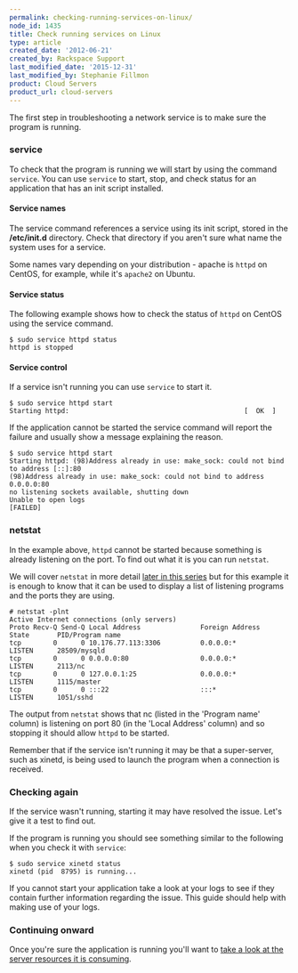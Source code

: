 ```yaml
---
permalink: checking-running-services-on-linux/
node_id: 1435
title: Check running services on Linux
type: article
created_date: '2012-06-21'
created_by: Rackspace Support
last_modified_date: '2015-12-31'
last_modified_by: Stephanie Fillmon
product: Cloud Servers
product_url: cloud-servers
---
```


The first step in troubleshooting a network service is to make sure the
program is running.

### service

To check that the program is running we will start by using the command
`service`. You can use `service` to start, stop, and check status for an
application that has an init script installed.

#### Service names

The service command references a service using its init script, stored
in the **/etc/init.d** directory. Check that directory if you aren't sure
what name the system uses for a service.

Some names vary depending on your distribution - apache is `httpd` on
CentOS, for example, while it's `apache2` on Ubuntu.

#### Service status

The following example shows how to check the status of `httpd` on CentOS
using the service command.

    $ sudo service httpd status
    httpd is stopped

#### Service control

If a service isn't running you can use `service` to start it.

    $ sudo service httpd start
    Starting httpd:                                            [  OK  ]

If the application cannot be started the service command will report the
failure and usually show a message explaining the reason.

    $ sudo service httpd start
    Starting httpd: (98)Address already in use: make_sock: could not bind to address [::]:80
    (98)Address already in use: make_sock: could not bind to address 0.0.0.0:80
    no listening sockets available, shutting down
    Unable to open logs
    [FAILED]

### netstat

In the example above, `httpd` cannot be started because something is
already listening on the port. To find out what it is you can run
`netstat`.

We will cover `netstat` in more detail [later in this series](/how-to/checking-listening-ports-with-netstat)
but for this example it is enough to know that it can be used to display
a list of listening programs and the ports they are using.

    # netstat -plnt
    Active Internet connections (only servers)
    Proto Recv-Q Send-Q Local Address               Foreign Address             State       PID/Program name
    tcp        0      0 10.176.77.113:3306          0.0.0.0:*                   LISTEN      28509/mysqld
    tcp        0      0 0.0.0.0:80                  0.0.0.0:*                   LISTEN      2113/nc
    tcp        0      0 127.0.0.1:25                0.0.0.0:*                   LISTEN      1115/master
    tcp        0      0 :::22                       :::*                        LISTEN      1051/sshd

The output from `netstat` shows that nc (listed in the 'Program name'
column) is listening on port 80 (in the 'Local Address' column) and so
stopping it should allow `httpd` to be started.

Remember that if the service isn't running it may be that a
super-server, such as xinetd, is being used to launch the program when a
connection is received.

### Checking again

If the service wasn't running, starting it may have resolved the issue.
Let's give it a test to find out.

If the program is running you should see something similar to the
following when you check it with `service`:

    $ sudo service xinetd status
    xinetd (pid  8795) is running...

If you cannot start your application take a look at your logs to see if
they contain further information regarding the issue. This guide should
help with making use of your logs.

### Continuing onward

Once you're sure the application is running you'll want to [take a look at the server resources it is consuming](/how-to/checking-system-load-on-linux).

